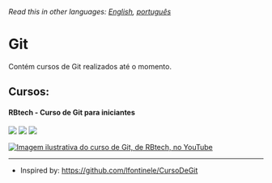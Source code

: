 *Read this in other languages: [English](readme.md), [português](readme.pt.md)*

# Git

Contém cursos de Git realizados até o momento.

## Cursos:

#### RBtech - Curso de Git para iniciantes

[![](https://img.shields.io/static/v1.svg?label=cursando&labelColor=gray&message=12%&color=inactive)](courses/rbtech/readme.md)
[![](https://img.shields.io/static/v1.svg?label=disponível&labelColor=gray&message=YouTube&color=dd3333)](https://www.youtube.com/playlist?list=PLInBAd9OZCzzHBJjLFZzRl6DgUmOeG3H0)
![](https://img.shields.io/static/v1.svg?label=idioma&labelColor=gray&message=português&color=blue)

[![Imagem ilustrativa do curso de Git, de RBtech, no YouTube](https://img.youtube.com/vi/-GhA2JPImgU/mqdefault.jpg)](courses/rbtech/readme.md)

---

* Inspired by: https://github.com/lfontinele/CursoDeGit
